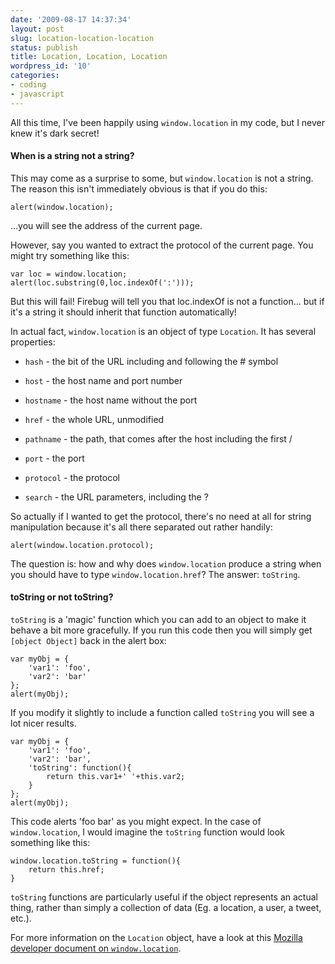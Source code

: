 ```yaml
---
date: '2009-08-17 14:37:34'
layout: post
slug: location-location-location
status: publish
title: Location, Location, Location
wordpress_id: '10'
categories:
- coding
- javascript
---
```


All this time, I've been happily using `window.location` in my code, but I never knew it's dark secret!


#### When is a string not a string?


This may come as a surprise to some, but `window.location` is not a string. The reason this isn't immediately obvious is that if you do this:

    
    alert(window.location);


...you will see the address of the current page.

However, say you wanted to extract the protocol of the current page. You might try something like this:

    
    var loc = window.location;
    alert(loc.substring(0,loc.indexOf(':')));


But this will fail! Firebug will tell you that loc.indexOf is not a function... but if it's a string it should inherit that function automatically!

In actual fact, `window.location` is an object of type `Location`. It has several properties:



	
  * `hash` - the bit of the URL including and following the # symbol

	
  * `host` - the host name and port number

	
  * `hostname` - the host name without the port

	
  * `href` - the whole URL, unmodified

	
  * `pathname` - the path, that comes after the host including the first /

	
  * `port` - the port

	
  * `protocol` - the protocol

	
  * `search` - the URL parameters, including the ?


So actually if I wanted to get the protocol, there's no need at all for string manipulation because it's all there separated out rather handily:

    
    alert(window.location.protocol);


The question is: how and why does `window.location` produce a string when you should have to type `window.location.href`? The answer: `toString`.


#### toString or not toString?


`toString` is a 'magic' function which you can add to an object to make it behave a bit more gracefully. If you run this code then you will simply get `[object Object]` back in the alert box:

    
    var myObj = {
        'var1': 'foo',
        'var2': 'bar'
    };
    alert(myObj);


If you modify it slightly to include a function called `toString` you will see a lot nicer results.

    
    var myObj = {
        'var1': 'foo',
        'var2': 'bar',
        'toString': function(){
            return this.var1+' '+this.var2;
        }
    };
    alert(myObj);


This code alerts 'foo bar' as you might expect. In the case of `window.location`, I would imagine the `toString` function would look something like this:

    
    window.location.toString = function(){
        return this.href;
    }


`toString` functions are particularly useful if the object represents an actual thing, rather than simply a collection of data (Eg. a location, a user, a tweet, etc.).


For more information on the `Location` object, have a look at this [Mozilla developer document on `window.location`](https://developer.mozilla.org/en/DOM/window.location).